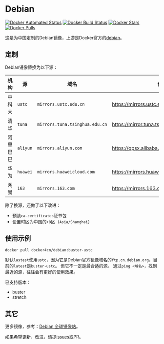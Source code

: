 # Debian

[![Docker Automated Status](https://img.shields.io/docker/cloud/automated/docker4cn/debian.svg)](https://hub.docker.com/r/docker4cn/debian/builds/)
[![Docker Build Status](https://img.shields.io/docker/cloud/build/docker4cn/debian.svg)](https://hub.docker.com/r/docker4cn/debian/builds/)
[![Docker Stars](https://img.shields.io/docker/stars/docker4cn/debian.svg)](https://hub.docker.com/r/docker4cn/debian/)
[![Docker Pulls](https://img.shields.io/docker/pulls/docker4cn/debian.svg)](https://hub.docker.com/r/docker4cn/debian/)

这是为中国定制的Debian镜像，上游是Docker官方的[debian](https://hub.docker.com/_/debian)。

## 定制

Debian镜像替换为以下源：

| 机构     | 源       | 域名                           | 信息链接                                           |
| ----     | --       | ----                           | --------                                           |
| 中科大   | `ustc`   | `mirrors.ustc.edu.cn`          | <https://mirrors.ustc.edu.cn/repogen/>             |
| 清华     | `tuna`   | `mirrors.tuna.tsinghua.edu.cn` | <https://mirror.tuna.tsinghua.edu.cn/help/debian/> |
| 阿里巴巴 | `aliyun` | `mirrors.aliyun.com`           | <https://opsx.alibaba.com/mirror>                  |
| 华为     | `huawei` | `mirrors.huaweicloud.com`      | <https://mirrors.huaweicloud.com/>                 |
| 网易     | `163`    | `mirrors.163.com`              | <https://mirrors.163.com/>                         |

除了换源，还做了以下改进：

- 预装`ca-certificates`证书包
- 设置时区为中国的`+8`区（`Asia/Shanghai`）

## 使用示例

```sh
docker pull docker4cn/debian:buster-ustc
```

默认`lastest`使用`ustc`，因为它是Debian官方镜像域名的`ftp.cn.debian.org`，目前的`latest`是`buster-ustc`。
但它不一定是最合适的源。
通过`ping <域名>`，找到最近的源，往往会有更好的使用效果。

已支持版本：

- buster
- stretch

## 其它

更多镜像，参考：[Debian 全球镜像站](https://www.debian.org/mirror/list.zh-cn.html)。

如果希望更新、改进，请提[issues]或PR。

[issues]:https://github.com/docker4cn/docker-debian/issues/new

